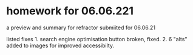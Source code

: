 # homework for 06.06.221
a preview and summary for refractor submiited for 06.06.21

listed fixes 
    1. search engine optimisation button broken, fixed. 
    2. 6 "alts" added to images for improved accessibilty. 